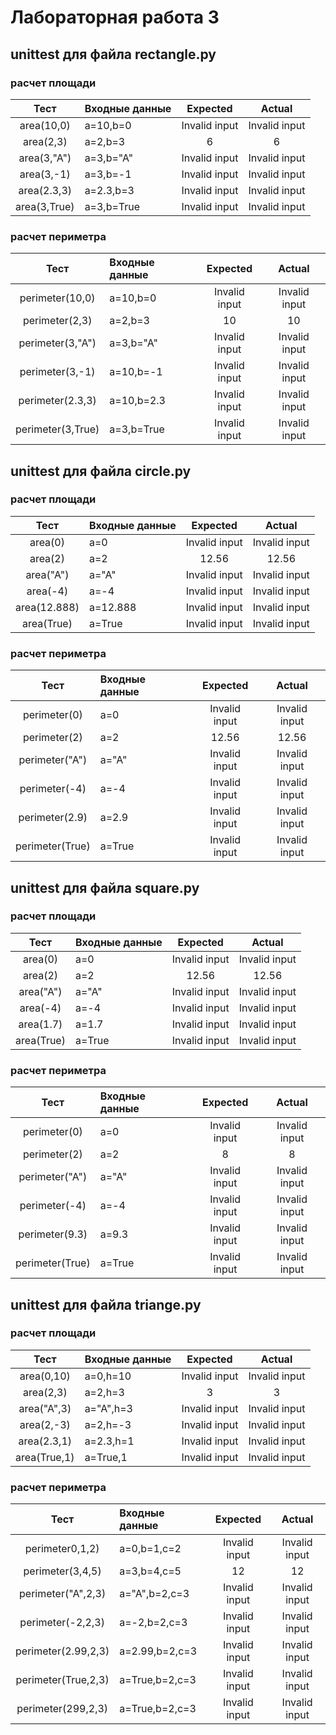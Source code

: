 # Лабораторная работа 3
## unittest для файла rectangle.py
### расчет площади 
|Тест        |Входные данные|Expected     |Actual       |
|:----------:|:-------------|:-----------:|:-----------:|
|area(10,0)  |a=10,b=0      |Invalid input|Invalid input|
|area(2,3)   |a=2,b=3       |6            |6            |
|area(3,"A") |a=3,b="A"     |Invalid input|Invalid input|
|area(3,-1)  |a=3,b=-1      |Invalid input|Invalid input|
|area(2.3,3) |a=2.3,b=3     |Invalid input|Invalid input|
|area(3,True)|a=3,b=True    |Invalid input|Invalid input|
### расчет периметра
|Тест        |Входные данные|Expected     |Actual       |
|:----------:|:-------------|:-----------:|:-----------:|
|perimeter(10,0)  |a=10,b=0      |Invalid input|Invalid input|
|perimeter(2,3)   |a=2,b=3       |10           |10           |
|perimeter(3,"A") |a=3,b="A"     |Invalid input|Invalid input|
|perimeter(3,-1)  |a=10,b=-1     |Invalid input|Invalid input|
|perimeter(2.3,3) |a=10,b=2.3    |Invalid input|Invalid input|
|perimeter(3,True)|a=3,b=True    |Invalid input|Invalid input|
## unittest для файла circle.py
### расчет площади
|Тест        |Входные данные|Expected     |Actual       |
|:----------:|:-------------|:-----------:|:-----------:|
|area(0)     |a=0           |Invalid input|Invalid input|
|area(2)     |a=2           |12.56        |12.56        |
|area("A")   |a="A"         |Invalid input|Invalid input|
|area(-4)    |a=-4          |Invalid input|Invalid input|
|area(12.888)|a=12.888      |Invalid input|Invalid input|
|area(True)  |a=True        |Invalid input|Invalid input|
### расчет периметра
|Тест        |Входные данные|Expected     |Actual       |
|:----------:|:-------------|:-----------:|:-----------:|
|perimeter(0)     |a=0           |Invalid input|Invalid input|
|perimeter(2)     |a=2           |12.56        |12.56        |
|perimeter("A")   |a="A"         |Invalid input|Invalid input|
|perimeter(-4)    |a=-4          |Invalid input|Invalid input|
|perimeter(2.9)   |a=2.9         |Invalid input|Invalid input|
|perimeter(True)  |a=True        |Invalid input|Invalid input|
## unittest для файла square.py
### расчет площади
|Тест        |Входные данные|Expected     |Actual       |
|:----------:|:-------------|:-----------:|:-----------:|
|area(0)     |a=0           |Invalid input|Invalid input|
|area(2)     |a=2           |12.56        |12.56        |
|area("A")   |a="A"         |Invalid input|Invalid input|
|area(-4)    |a=-4          |Invalid input|Invalid input|
|area(1.7)   |a=1.7         |Invalid input|Invalid input|
|area(True)  |a=True        |Invalid input|Invalid input|
### расчет периметра
|Тест        |Входные данные|Expected     |Actual       |
|:----------:|:-------------|:-----------:|:-----------:|
|perimeter(0)     |a=0           |Invalid input|Invalid input|
|perimeter(2)     |a=2           |8            |8            |
|perimeter("A")   |a="A"         |Invalid input|Invalid input|
|perimeter(-4)    |a=-4          |Invalid input|Invalid input|
|perimeter(9.3)   |a=9.3         |Invalid input|Invalid input|
|perimeter(True)  |a=True        |Invalid input|Invalid input|
## unittest для файла triange.py
### расчет площади
|Тест           |Входные данные|Expected     |Actual       |
|:-------------:|:-------------|:------------:|:-----------:|
|area(0,10)     |a=0,h=10       |Invalid input|Invalid input|
|area(2,3)      |a=2,h=3        |3            |3            |
|area("A",3)    |a="A",h=3      |Invalid input|Invalid input|
|area(2,-3)     |a=2,h=-3       |Invalid input|Invalid input|
|area(2.3,1)    |a=2.3,h=1      |Invalid input|Invalid input|
|area(True,1)   |a=True,1       |Invalid input|Invalid input|
### расчет периметра
|Тест            |Входные данные|Expected     |Actual       |
|:--------------:|:-------------|:-----------:|:-----------:|
|perimeter0,1,2)     |a=0,b=1,c=2   |Invalid input|Invalid input|
|perimeter(3,4,5)     |a=3,b=4,c=5   |12           |12           |
|perimeter("A",2,3)   |a="A",b=2,c=3 |Invalid input|Invalid input|
|perimeter(-2,2,3)    |a=-2,b=2,c=3  |Invalid input|Invalid input|
|perimeter(2.99,2,3)  |a=2.99,b=2,c=3|Invalid input|Invalid input|
|perimeter(True,2,3)  |a=True,b=2,c=3|Invalid input|Invalid input|
|perimeter(299,2,3)  |a=True,b=2,c=3|Invalid input|Invalid input|
